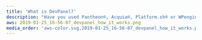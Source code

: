 ```yaml
---
title: 'What is DevPanel?'
description: "Have you used Pantheon®, Acquia®, Platform.sh® or WPengine® ? it's like that. \r\n\r\n<u>Instead of marking up Google or AWS hosting, we run on top of your own AWS account.</u> We simply charge you for the convenience that our control panel provides you. All the backend software is open source too... so if you stop paying us, your apps/sites don't go down. \r\n\r\n<u>As a \"B Corp,\" we focus on delivering value.</u> Our business model is very different than the other companies in this space. We don't have institutional investors. <u>YOU, our customers, are our investors</u>. So you get all the value of our work. We're not obligated to make loads of money for our investors. We're obligated to provide you value. We will continue to do this as long as we have your support. \r\n\r\nThis is DevPanel.\r\n"
aws: 2019-01-25_16-56-07_devpanel_how_it_works.png
media_order: 'aws-color.svg,2019-01-25_16-56-07_devpanel_how_it_works.png'
---
```


